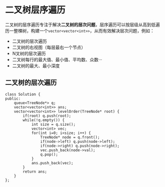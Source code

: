 # 二叉树层序遍历

二叉树的层序遍历专注于解决**二叉树的层次问题**，层序遍历可以按层级从高到低遍历一整棵树，构建一个`vector<vector<int>>`，从而有效解决层次问题，例如：
* 二叉树的层次遍历
* 二叉树的右视图（每层最右一个节点）
* N叉树的层次遍历
* 二叉树每行的最大值、最小值、平均数、众数···
* 二叉树的最大、最小深度

## 二叉树的层次遍历
```
class Solution {
public:
    queue<TreeNode*> q;
    vector<vector<int>> ans;
    vector<vector<int>> levelOrder(TreeNode* root) {
        if(root) q.push(root);
        while(!q.empty()) {
            int size = q.size();
            vector<int> vec;
            for(int i=0; i<size; i++) {
                TreeNode* node = q.front();
                if(node->left) q.push(node->left);
                if(node->right) q.push(node->right);
                vec.push_back(node->val);
                q.pop();
            }
            ans.push_back(vec);
        }
        return ans;
    }
};
```

